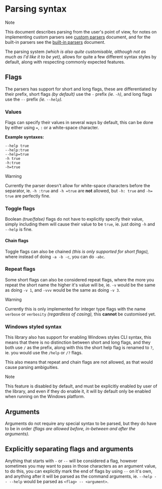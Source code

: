 # Parsing syntax

> [!NOTE]
> This document describes parsing from the user's point of view, for notes on implementing
> custom parsers see [custom parsers](./custom-parsers.md) document, and for the built-in
> parsers see the [built-in parsers](./builtin-parsers.md) document.

The parsing system *(which is also quite customisable, although not as much as I'd like it to be yet),*
allows for quite a few different syntax styles by default, along with respecting commonly expected features.


## Flags

The parsers has support for short and long flags, these are differentiated by their prefix,
short flags *(by default)* use the `-` prefix *(ie. `-h`)*, and long flags use the `--` prefix *(ie. `--help`).*


### Values

Flags can specify their values in several ways by default, this can be done by either using `=`, `:` or a white-space character.

__Example syntaxes:__

```
--help true
--help:true
--help=true
-h true
-h:true
-h=true
```

> [!WARNING]
> Currently the parser doesn't allow for white-space characters before the separator, ie.
> `-h :true` and `-h =true` are __not__ allowed, but `-h: true` and `-h= true` are perfectly fine.


### Toggle flags

Boolean *(true/false)* flags do not have to explicitly specify their value, simply including
them will cause their value to be `true`, ie. just doing `-h` and `--help` is fine.


#### Chain flags

Toggle flags can also be chained *(this is only supported for short flags),* where instead
of doing `-a -b -c`, you can do `-abc`.


### Repeat flags

Some short flags can also be considered repeat flags, where the more you repeat the short name the higher it's value will be, ie. `-v` would be the same as doing `-v 1`, and `-vvv` would be the same as doing `-v 3`.

> [!WARNING]
> Currently this is only implemented for integer type flags with the name `verbose` or `verbosity` *(regardless of casing),* this __cannot__ be customised yet.


### Windows styled syntax

This library also has support for enabling Windows styles CLI syntax, this means that there
is no distinction between short and long flags, and they both use `/` as the prefix, along with this the short help flag is renamed to `?`, ie. you would use the `/help` or `/?` flags.

This also means that repeat and chain flags are not allowed, as that would cause parsing ambiguities.

> [!NOTE]
> This feature is disabled by default, and must be explicitly enabled by user of the library,
> and even if they do enable it, it will by default only be enabled when running on the Windows platform.


## Arguments

Arguments do not require any special syntax to be parsed, but they do have to be in order
*(flags are allowed before, in-between and after the arguments).*


## Explicitly separating flags and arguments

Anything that starts with `-` or `--` will be considered a flag, however sometimes you may want to pass in those characters as an argument value, to do this, you can explicitly mark the end of flags by using `--` on it's own, and anything after it will be parsed as the command arguments, ie. `--help -- --help` would be parsed as `<flag> -- <argument>`.
